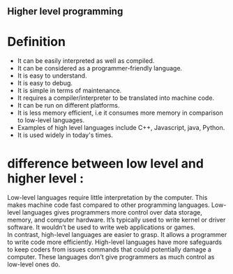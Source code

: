 ## Higher level programming  
# Definition 
- It can be easily interpreted as well as compiled.
- It can be considered as a programmer-friendly language.
- It is easy to understand.
- It is easy to debug.
- It is simple in terms of maintenance.
- It requires a compiler/interpreter to be translated into machine code.
- It can be run on different platforms.
- It is less memory efficient, i.e it consumes more memory in comparison to low-level languages.
- Examples of high level languages include C++, Javascript, java, Python.
- It is used widely in today's times.
# difference between low level and higher level :
Low-level languages require little interpretation by the computer. This makes machine code fast compared to other programming languages. Low-level languages gives programmers more control over data storage, memory, and computer hardware. It’s typically used to write kernel or driver software. It wouldn’t be used to write web applications or games.  
In contrast, high-level languages are easier to grasp. It allows a programmer to write code more efficiently. High-level languages have more safeguards to keep coders from issues commands that could potentially damage a computer. These languages don’t give programmers as much control as low-level ones do.
